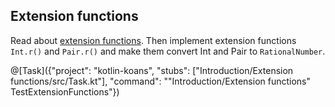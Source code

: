 ## Extension functions

Read about [extension functions](http://kotlinlang.org/docs/reference/extensions.html).
Then implement extension functions `Int.r()` and `Pair.r()` and make them convert Int and Pair to `RationalNumber`.

@[Task]({"project": "kotlin-koans", "stubs": ["Introduction/Extension functions/src/Task.kt"], "command": "\"Introduction/Extension functions\" TestExtensionFunctions"})